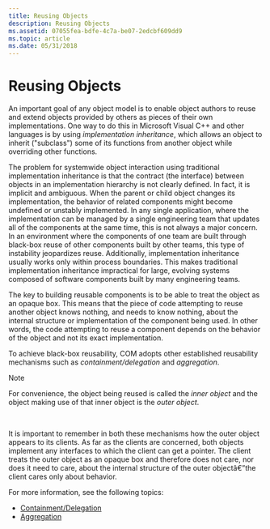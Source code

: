 ```yaml
---
title: Reusing Objects
description: Reusing Objects
ms.assetid: 07055fea-bdfe-4c7a-be07-2edcbf609dd9
ms.topic: article
ms.date: 05/31/2018
---
```


# Reusing Objects

An important goal of any object model is to enable object authors to reuse and extend objects provided by others as pieces of their own implementations. One way to do this in Microsoft Visual C++ and other languages is by using *implementation inheritance*, which allows an object to inherit ("subclass") some of its functions from another object while overriding other functions.

The problem for systemwide object interaction using traditional implementation inheritance is that the contract (the interface) between objects in an implementation hierarchy is not clearly defined. In fact, it is implicit and ambiguous. When the parent or child object changes its implementation, the behavior of related components might become undefined or unstably implemented. In any single application, where the implementation can be managed by a single engineering team that updates all of the components at the same time, this is not always a major concern. In an environment where the components of one team are built through black-box reuse of other components built by other teams, this type of instability jeopardizes reuse. Additionally, implementation inheritance usually works only within process boundaries. This makes traditional implementation inheritance impractical for large, evolving systems composed of software components built by many engineering teams.

The key to building reusable components is to be able to treat the object as an opaque box. This means that the piece of code attempting to reuse another object knows nothing, and needs to know nothing, about the internal structure or implementation of the component being used. In other words, the code attempting to reuse a component depends on the behavior of the object and not its exact implementation.

To achieve black-box reusability, COM adopts other established reusability mechanisms such as *containment/delegation* and *aggregation*.

> [!NOTE]  
> For convenience, the object being reused is called the *inner object* and the object making use of that inner object is the *outer object*.

 

It is important to remember in both these mechanisms how the outer object appears to its clients. As far as the clients are concerned, both objects implement any interfaces to which the client can get a pointer. The client treats the outer object as an opaque box and therefore does not care, nor does it need to care, about the internal structure of the outer objectâ€”the client cares only about behavior.

For more information, see the following topics:

-   [Containment/Delegation](containment-delegation.md)
-   [Aggregation](aggregation.md)

 

 




